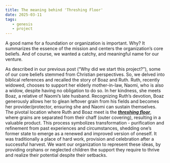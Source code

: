 ```yaml
---
title: The meaning behind 'Threshing Floor'
date: 2025-03-11
tags:
   - genesis
   - project 
---
```


A good name for a foundation or organization is important. Why? It summarizes the essence of the mission and centers the organization’s core beliefs. And of course, we wanted a catchy, and meaningful name for our venture.  
 
As described in our previous post (“Why did we start this project?”), some of our core beliefs stemmed from Christian perspectives. So, we delved into biblical references and recalled the story of Boaz and Ruth. Ruth, recently widowed, chooses to support her elderly mother-in-law, Naomi, who is also a widow, despite having no obligation to do so. In her kindness, she meets Boaz, a relative of Naomi’s late husband. Recognizing Ruth’s devotion, Boaz generously allows her to glean leftover grain from his fields and becomes her provider/protector, ensuring she and Naomi can sustain themselves. The pivotal location where Ruth and Boaz meet is the ***<u>threshing floor</u>***, where grains are separated from their chaff (outer covering), resulting in a valuable product. This process symbolizes transformation - purification and refinement from past experiences and circumstances, shedding one’s former state to emerge as a renewed and improved version of oneself. It was traditionally a place of hard work, provision and celebration after a successful harvest. We want our organization to represent these ideas, by providing orphans or neglected children the support they require to thrive and realize their potential despite their setbacks. 